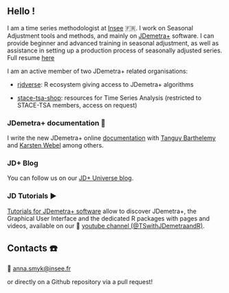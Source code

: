 

<!--
**annasmyk/annasmyk** is a ✨ _special_ ✨ repository because its `README.md` (this file) appears on your GitHub profile.

Here are some ideas to get you started:

- 🔭 I’m currently working on ...
- 🌱 I’m currently learning ...
- 👯 I’m looking to collaborate on ...
- 🤔 I’m looking for help with ...
- 💬 Ask me about ...
- 📫 How to reach me: ...
- 😄 Pronouns: ...
- ⚡ Fun fact: ...born under brejnev
-->

## Hello !

I am a time series methodologist at [Insee](https://github.com/InseeFr) 🇫🇷. I work on Seasonal Adjustment tools and methods, and mainly on [JDemetra+](https://github.com/jdemetra) software. I can provide beginner and advanced training in seasonal adjustment, as well as assistance in setting up a production process of seasonally adjusted series.
Full resume [here](https://github.com/annasmyk/annasmyk/blob/main/CV_AnnaSmyk_2024.pdf)

I am an active member of two JDemetra+ related organisations: 

- [rjdverse](https://github.com/rjdverse): R ecosystem giving access to JDemetra+ algorithms
  
- [stace-tsa-shop](https://github.com/stace-tsa-shop): resources for Time Series Analysis (restricted to STACE-TSA members, access on request)

### JDemetra+ documentation 📖

I write the new JDemetra+ online [documentation](https://jdemetra-new-documentation.netlify.app/) with [Tanguy Barthelemy](https://github.com/TanguyBarthelemy) and [Karsten Webel](https://github.com/webelk-Authors) among others.

### JD+ Blog

You can follow us on our [JD+ Universe blog](https://jdemetra-universe-blog.netlify.app/).

### JD Tutorials ▶️

[Tutorials for JDemetra+ software](https://github.com/TanguyBarthelemy/JD_Tutorials) allow to discover JDemetra+, the Graphical User Interface and the dedicated R packages with pages and videos, available on our 🎥 [youtube channel (@TSwithJDemetraandR)](https://www.youtube.com/@TSwithJDemetraandR).

## Contacts ☎️

📧 anna.smyk@insee.fr

or directly on a Github repository via a pull request!

